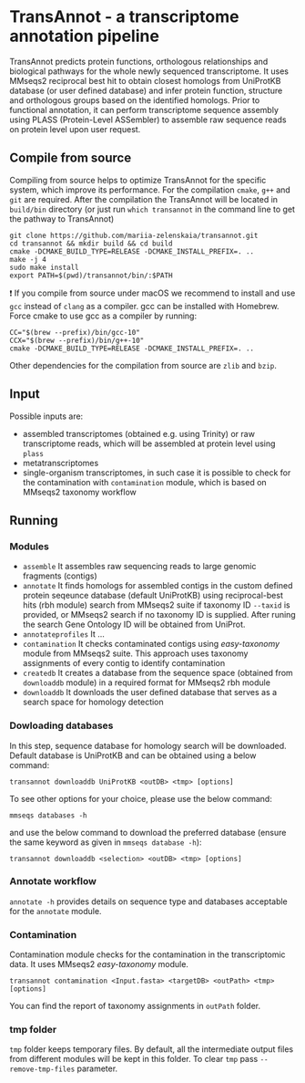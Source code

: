 # TransAnnot - a transcriptome annotation pipeline
TransAnnot predicts protein functions, orthologous relationships and biological pathways for the whole newly sequenced transcriptome.
It uses MMseqs2 reciprocal best hit to obtain closest homologs from UniProtKB database (or user defined database) and infer protein function, structure and orthologous groups based on the identified homologs.
Prior to functional annotation, it can perform transcriptome sequence assembly using PLASS (Protein-Level ASSembler) to assemble raw sequence reads on protein level upon user request.

## Compile from source
Compiling from source helps to optimize TransAnnot for the specific system, which improve its performance. For the compilation `cmake`, `g++` and `git` are required. After the compilation the TransAnnot will be located in `build/bin` directory (or just run `which transannot` in the command line to get the pathway to TransAnnot)

    git clone https://github.com/mariia-zelenskaia/transannot.git
    cd transannot && mkdir build && cd build
    cmake -DCMAKE_BUILD_TYPE=RELEASE -DCMAKE_INSTALL_PREFIX=. ..
    make -j 4
    sudo make install
    export PATH=$(pwd)/transannot/bin/:$PATH

❗️ If you compile from source under macOS we recommend to install and use `gcc` instead of `clang` as a compiler. gcc can be installed with Homebrew. Force cmake to use gcc as a compiler by running:

    CC="$(brew --prefix)/bin/gcc-10"
    CCX="$(brew --prefix)/bin/g++-10"
    cmake -DCMAKE_BUILD_TYPE=RELEASE -DCMAKE_INSTALL_PREFIX=. ..

Other dependencies for the compilation from source are `zlib` and `bzip`.

## Input
Possible inputs are:

* assembled transcriptomes (obtained e.g. using Trinity) or raw transcriptome reads, which will be assembled at protein level using `plass`
* metatranscriptomes
* single-organism transcriptomes, in such case it is possible to check for the contamination with `contamination` module, which is based on MMseqs2 taxonomy workflow

## Running

### Modules

* `assemble`            It assembles raw sequencing reads to large genomic fragments (contigs)
* `annotate`            It finds homologs for assembled contigs in the custom defined protein seqeunce database (default UniProtKB) using reciprocal-best hits (rbh module) search from MMseqs2 suite if taxonomy ID `--taxid` is provided, or MMseqs2 search if no taxonomy ID is supplied. After runing the search Gene Ontology ID will be obtained from UniProt. 
* `annotateprofiles`    It ...
* `contamination`       It checks contaminated contigs using _easy-taxonomy_ module from MMseqs2 suite. This approach uses taxonomy assignments of every contig to identify contamination
* `createdb`            It creates a database from the sequence space (obtained from `downloaddb` module) in a required format for MMseqs2 rbh module
* `downloaddb`          It downloads the user defined database that serves as a search space for homology detection

### Dowloading databases

In this step, sequence database for homology search will be downloaded.
Default database is UniProtKB and can be obtained using a below command:

    transannot downloaddb UniProtKB <outDB> <tmp> [options]
    
To see other options for your choice, please use the below command:

    mmseqs databases -h

and use the below command to download the preferred database (ensure the same keyword as given in `mmseqs database -h`):

    transannot downloaddb <selection> <outDB> <tmp> [options]

### Annotate workflow

`annotate -h` provides details on sequence type and databases acceptable for the `annotate` module. 

### Contamination

Contamination module checks for the contamination in the transcriptomic data. It uses MMseqs2 _easy-taxonomy_ module.

    transannot contamination <Input.fasta> <targetDB> <outPath> <tmp> [options]
 
You can find the report of taxonomy assignments in `outPath` folder.

### tmp folder

`tmp` folder keeps temporary files. By default, all the intermediate output files from different modules will be kept in this folder. To clear `tmp` pass `--remove-tmp-files` parameter.
